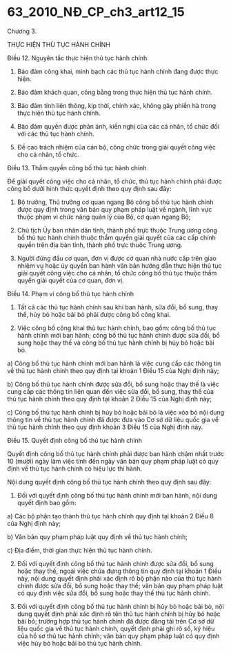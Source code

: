 # 63_2010_NĐ_CP_ch3_art12_15
Chương 3.

THỰC HIỆN THỦ TỤC HÀNH CHÍNH

Điều 12. Nguyên tắc thực hiện thủ tục hành chính

1. Bảo đảm công khai, minh bạch các thủ tục hành chính đang được thực hiện.

2. Bảo đảm khách quan, công bằng trong thực hiện thủ tục hành chính.

3. Bảo đảm tính liên thông, kịp thời, chính xác, không gây phiền hà trong thực hiện thủ tục hành chính.

4. Bảo đảm quyền được phản ánh, kiến nghị của các cá nhân, tổ chức đối với các thủ tục hành chính.

5. Đề cao trách nhiệm của cán bộ, công chức trong giải quyết công việc cho cá nhân, tổ chức.

Điều 13. Thẩm quyền công bố thủ tục hành chính

Để giải quyết công việc cho cá nhân, tổ chức, thủ tục hành chính phải được công bố dưới hình thức quyết định theo quy định sau đây:

1. Bộ trưởng, Thủ trưởng cơ quan ngang Bộ công bố thủ tục hành chính được quy định trong văn bản quy phạm pháp luật về ngành, lĩnh vực thuộc phạm vi chức năng quản lý của Bộ, cơ quan ngang Bộ;

2. Chủ tịch Ủy ban nhân dân tỉnh, thành phố trực thuộc Trung ương công bố thủ tục hành chính thuộc thẩm quyền giải quyết của các cấp chính quyền trên địa bàn tỉnh, thành phố trực thuộc Trung ương.

3. Người đứng đầu cơ quan, đơn vị được cơ quan nhà nước cấp trên giao nhiệm vụ hoặc ủy quyền ban hành văn bản hướng dẫn thực hiện thủ tục giải quyết công việc cho cá nhân, tổ chức công bố thủ tục thuộc thẩm quyền giải quyết của cơ quan, đơn vị.

Điều 14. Phạm vi công bố thủ tục hành chính

1. Tất cả các thủ tục hành chính sau khi ban hành, sửa đổi, bổ sung, thay thế, hủy bỏ hoặc bãi bỏ phải được công bố công khai.

2. Việc công bố công khai thủ tục hành chính, bao gồm: công bố thủ tục hành chính mới ban hành; công bố thủ tục hành chính được sửa đổi, bổ sung hoặc thay thế và công bố thủ tục hành chính bị hủy bỏ hoặc bãi bỏ.

a) Công bố thủ tục hành chính mới ban hành là việc cung cấp các thông tin về thủ tục hành chính theo quy định tại khoản 1 Điều 15 của Nghị định này;

b) Công bố thủ tục hành chính được sửa đổi, bổ sung hoặc thay thế là việc cung cấp các thông tin liên quan đến việc sửa đổi, bổ sung, thay thế của thủ tục hành chính theo quy định tại khoản 2 Điều 15 của Nghị định này;

c) Công bố thủ tục hành chính bị hủy bỏ hoặc bãi bỏ là việc xóa bỏ nội dung thông tin về thủ tục hành chính đã được đưa vào Cơ sở dữ liệu quốc gia về thủ tục hành chính theo quy định khoản 3 Điều 15 của Nghị định này.

Điều 15. Quyết định công bố thủ tục hành chính

Quyết định công bố thủ tục hành chính phải được ban hành chậm nhất trước 10 (mười) ngày làm việc tính đến ngày văn bản quy phạm pháp luật có quy định về thủ tục hành chính có hiệu lực thi hành.

Nội dung quyết định công bố thủ tục hành chính theo quy định sau đây:

1. Đối với quyết định công bố thủ tục hành chính mới ban hành, nội dung quyết định bao gồm:

a) Các bộ phận tạo thành thủ tục hành chính quy định tại khoản 2 Điều 8 của Nghị định này;

b) Văn bản quy phạm pháp luật quy định về thủ tục hành chính;

c) Địa điểm, thời gian thực hiện thủ tục hành chính.

2. Đối với quyết định công bố thủ tục hành chính được sửa đổi, bổ sung hoặc thay thế, ngoài việc chứa đựng thông tin quy định tại khoản 1 Điều này, nội dung quyết định phải xác định rõ bộ phận nào của thủ tục hành chính được sửa đổi, bổ sung hoặc thay thế; văn bản quy phạm pháp luật có quy định việc sửa đổi, bổ sung hoặc thay thế thủ tục hành chính.

3. Đối với quyết định công bố thủ tục hành chính bị hủy bỏ hoặc bãi bỏ, nội dung quyết định phải xác định rõ tên thủ tục hành chính bị hủy bỏ hoặc bãi bỏ; trường hợp thủ tục hành chính đã được đăng tải trên Cơ sở dữ liệu quốc gia về thủ tục hành chính, quyết định phải ghi rõ số, ký hiệu của hồ sơ thủ tục hành chính; văn bản quy phạm pháp luật có quy định việc hủy bỏ hoặc bãi bỏ thủ tục hành chính.